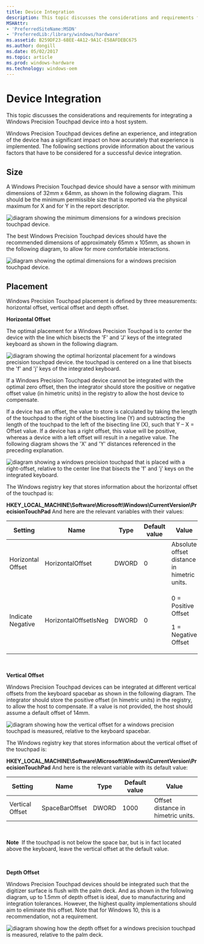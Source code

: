 ```yaml
---
title: Device Integration
description: This topic discusses the considerations and requirements for integrating a Windows Precision Touchpad device into a host system.
MSHAttr:
- 'PreferredSiteName:MSDN'
- 'PreferredLib:/library/windows/hardware'
ms.assetid: B259DF23-6BEE-4A12-9A1C-E58AFDEBC675
ms.author: dongill
ms.date: 05/02/2017
ms.topic: article
ms.prod: windows-hardware
ms.technology: windows-oem
---
```


# Device Integration


This topic discusses the considerations and requirements for integrating a Windows Precision Touchpad device into a host system.

Windows Precision Touchpad devices define an experience, and integration of the device has a significant impact on how accurately that experience is implemented. The following sections provide information about the various factors that have to be considered for a successful device integration.

## Size


A Windows Precision Touchpad device should have a sensor with minimum dimensions of 32mm x 64mm, as shown in the following diagram. This should be the minimum permissible size that is reported via the physical maximum for X and for Y in the report descriptor.

![diagram showing the minimum dimensions for a windows precision touchpad device.](../images/precision-img-minsize.png)

The best Windows Precision Touchpad devices should have the recommended dimensions of approximately 65mm x 105mm, as shown in the following diagram, to allow for more comfortable interactions.

![diagram showing the optimal dimensions for a windows precision touchpad device.](../images/precision-img-optisize.png)

## Placement


Windows Precision Touchpad placement is defined by three measurements: horizontal offset, vertical offset and depth offset.

**Horizontal Offset**

The optimal placement for a Windows Precision Touchpad is to center the device with the line which bisects the 'F' and 'J' keys of the integrated keyboard as shown in the following diagram.

![diagram showing the optimal horizontal placement for a windows precision touchpad device. the touchpad is centered on a line that bisects the 'f' and 'j' keys of the integrated keyboard.](../images/precision-img-zerooffset.png)

If a Windows Precision Touchpad device cannot be integrated with the optimal zero offset, then the integrator should store the positive or negative offset value (in himetric units) in the registry to allow the host device to compensate.

If a device has an offset, the value to store is calculated by taking the length of the touchpad to the right of the bisecting line (Y) and subtracting the length of the touchpad to the left of the bisecting line (X), such that Y – X = Offset value. If a device has a right offset, this value will be positive, whereas a device with a left offset will result in a negative value. The following diagram shows the 'X' and 'Y' distances referenced in the preceding explanation.

![diagram showing a windows precision touchpad that is placed with a right-offset, relative to the center line that bisects the 'f' and 'j' keys on the integrated keyboard.](../images/precision-img-rightoffset.png)

The Windows registry key that stores information about the horizontal offset of the touchpad is:

**HKEY\_LOCAL\_MACHINE\\Software\\Microsoft\\Windows\\CurrentVersion\\PrecisionTouchPad**
And here are the relevant variables with their values:

<table>
<colgroup>
<col width="20%" />
<col width="20%" />
<col width="20%" />
<col width="20%" />
<col width="20%" />
</colgroup>
<thead>
<tr class="header">
<th>Setting</th>
<th>Name</th>
<th>Type</th>
<th>Default value</th>
<th>Value</th>
</tr>
</thead>
<tbody>
<tr class="odd">
<td>Horizontal Offset</td>
<td>HorizontalOffset</td>
<td>DWORD</td>
<td>0</td>
<td>Absolute offset distance in himetric units.</td>
</tr>
<tr class="even">
<td><p>Indicate Negative</p></td>
<td><p>HorizontalOffsetIsNeg</p></td>
<td><p>DWORD</p></td>
<td><p>0</p></td>
<td><p>0 = Positive Offset</p>
<p>1 = Negative Offset</p></td>
</tr>
</tbody>
</table>

 

**Vertical Offset**

Windows Precision Touchpad devices can be integrated at different vertical offsets from the keyboard spacebar as shown in the following diagram. The integrator should store the positive offset (in himetric units) in the registry, to allow the host to compensate. If a value is not provided, the host should assume a default offset of 14mm.

![diagram showing how the vertical offset for a windows precision touchpad is measured, relative to the keyboard spacebar.](../images/precision-img-vertoffset.png)

The Windows registry key that stores information about the vertical offset of the touchpad is:

**HKEY\_LOCAL\_MACHINE\\Software\\Microsoft\\Windows\\CurrentVersion\\PrecisionTouchPad**
And here is the relevant variable with its default value:

| Setting         | Name           | Type  | Default value | Value                              |
|-----------------|----------------|-------|---------------|------------------------------------|
| Vertical Offset | SpaceBarOffset | DWORD | 1000          | Offset distance in himetric units. |

 

**Note**  If the touchpad is not below the space bar, but is in fact located above the keyboard, leave the vertical offset at the default value.

 

**Depth Offset**

Windows Precision Touchpad devices should be integrated such that the digitizer surface is flush with the palm deck. And as shown in the following diagram, up to 1.5mm of depth offset is ideal, due to manufacturing and integration tolerances. However, the highest quality implementations should aim to eliminate this offset. Note that for Windows 10, this is a recommendation, not a requirement.

![diagram showing how the depth offset for a windows precision touchpad is measured, relative to the palm deck.](../images/precision-img-depoffset.png)

 

 






